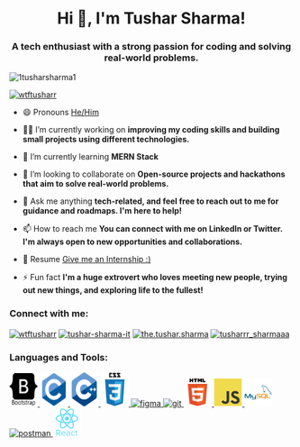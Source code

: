 <h1 align="center">Hi 👋, I'm Tushar Sharma!</h1>
<h3 align="center">A tech enthusiast with a strong passion for coding and solving real-world problems.</h3>

<p align="left"> <img src="https://komarev.com/ghpvc/?username=1tusharsharma1&label=Profile%20views&color=0e75b6&style=flat" alt="1tusharsharma1" /> </p>

<p align="left"> <a href="https://twitter.com/wtftusharr" target="blank"><img src="https://img.shields.io/twitter/follow/wtftusharr?logo=twitter&style=for-the-badge" alt="wtftusharr" /></a> </p>

- 😄 Pronouns [He/Him](He/Him)

- 👩‍💻 I’m currently working on **improving my coding skills and building small projects using different technologies.**

- 🧠 I’m currently learning **MERN Stack**

- 👯 I’m looking to collaborate on **Open-source projects and hackathons that aim to solve real-world problems.**

- 💬 Ask me anything **tech-related, and feel free to reach out to me for guidance and roadmaps. I'm here to help!**

- 📫 How to reach me **You can connect with me on LinkedIn or Twitter. I'm always open to new opportunities and collaborations.**

- 📄 Resume [Give me an Internship :)](https://drive.google.com/file/d/1mZ4ciPu79X30_vDnzTWF5FPWW75iYm88/view?usp=sharing)

- ⚡ Fun fact **I'm a huge extrovert who loves meeting new people, trying out new things, and exploring life to the fullest!**

<h3 align="left">Connect with me:</h3>
<p align="left">
<a href="https://twitter.com/wtftusharr" target="blank"><img align="center" src="https://raw.githubusercontent.com/rahuldkjain/github-profile-readme-generator/master/src/images/icons/Social/twitter.svg" alt="wtftusharr" height="40" width="50" /></a>
<a href="https://linkedin.com/in/tushar-sharma-it" target="blank"><img align="center" src="https://raw.githubusercontent.com/rahuldkjain/github-profile-readme-generator/master/src/images/icons/Social/linked-in-alt.svg" alt="tushar-sharma-it" height="40" width="50" /></a>
<a href="https://instagram.com/the.tushar.sharma" target="blank"><img align="center" src="https://raw.githubusercontent.com/rahuldkjain/github-profile-readme-generator/master/src/images/icons/Social/instagram.svg" alt="the.tushar.sharma" height="40" width="50" /></a>
<a href="https://www.leetcode.com/tusharrr_sharmaaa" target="blank"><img align="center" src="https://raw.githubusercontent.com/rahuldkjain/github-profile-readme-generator/master/src/images/icons/Social/leet-code.svg" alt="tusharrr_sharmaaa" height="40" width="50" /></a>
<!-- <a href="https://discord.gg/SoCiOpAtH#2233" target="blank"><img align="center" src="https://raw.githubusercontent.com/rahuldkjain/github-profile-readme-generator/master/src/images/icons/Social/discord.svg" alt="#2002" height="40" width="50" /></a> -->
</p>

<h3 align="left">Languages and Tools:</h3>
<p align="left"> <a href="https://getbootstrap.com" target="_blank" rel="noreferrer"> <img src="https://raw.githubusercontent.com/devicons/devicon/master/icons/bootstrap/bootstrap-plain-wordmark.svg" alt="bootstrap" width="50" height="60"/> </a> <a href="https://www.cprogramming.com/" target="_blank" rel="noreferrer"> <img src="https://raw.githubusercontent.com/devicons/devicon/master/icons/c/c-original.svg" alt="c" width="50" height="60"/> </a> <a href="https://www.w3schools.com/cpp/" target="_blank" rel="noreferrer"> <img src="https://raw.githubusercontent.com/devicons/devicon/master/icons/cplusplus/cplusplus-original.svg" alt="cplusplus" width="50" height="60"/> </a> <a href="https://www.w3schools.com/css/" target="_blank" rel="noreferrer"> <img src="https://raw.githubusercontent.com/devicons/devicon/master/icons/css3/css3-original-wordmark.svg" alt="css3" width="50" height="60"/> </a> <a href="https://www.figma.com/" target="_blank" rel="noreferrer"> <img src="https://www.vectorlogo.zone/logos/figma/figma-icon.svg" alt="figma" width="50" height="50"/> </a> <a href="https://git-scm.com/" target="_blank" rel="noreferrer"> <img src="https://www.vectorlogo.zone/logos/git-scm/git-scm-icon.svg" alt="git" width="50" height="50"/> </a> <a href="https://www.w3.org/html/" target="_blank" rel="noreferrer"> <img src="https://raw.githubusercontent.com/devicons/devicon/master/icons/html5/html5-original-wordmark.svg" alt="html5" width="50" height="50"/> </a> <a href="https://developer.mozilla.org/en-US/docs/Web/JavaScript" target="_blank" rel="noreferrer"> <img src="https://raw.githubusercontent.com/devicons/devicon/master/icons/javascript/javascript-original.svg" alt="javascript" width="50" height="50"/> </a> <a href="https://www.mysql.com/" target="_blank" rel="noreferrer"> <img src="https://raw.githubusercontent.com/devicons/devicon/master/icons/mysql/mysql-original-wordmark.svg" alt="mysql" width="50" height="50"/> </a> <a href="https://postman.com" target="_blank" rel="noreferrer"> <img src="https://www.vectorlogo.zone/logos/getpostman/getpostman-icon.svg" alt="postman" width="50" height="50"/> </a> <a href="https://reactjs.org/" target="_blank" rel="noreferrer"> <img src="https://raw.githubusercontent.com/devicons/devicon/master/icons/react/react-original-wordmark.svg" alt="react" width="50" height="50"/> </a> </p>

